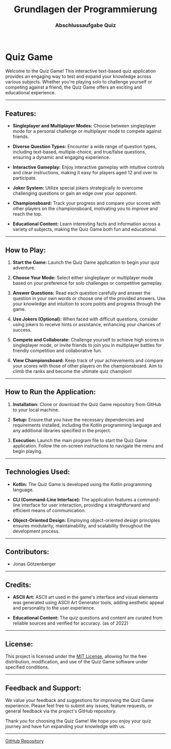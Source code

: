 <h1 align="center">Grundlagen der Programmierung</h1>
<h3 align="center">Abschlussaufgabe Quiz</h3>
<br>

# Quiz Game

Welcome to the Quiz Game! This interactive text-based quiz application provides an engaging way to test and expand your knowledge across various subjects. Whether you're playing solo to challenge yourself or competing against a friend, the Quiz Game offers an exciting and educational experience.

---

## Features:

- **Singleplayer and Multiplayer Modes:** Choose between singleplayer mode for a personal challenge or multiplayer mode to compete against friends.

- **Diverse Question Types:** Encounter a wide range of question types, including text-based, multiple-choice, and true/false questions, ensuring a dynamic and engaging experience.

- **Interactive Gameplay:** Enjoy interactive gameplay with intuitive controls and clear instructions, making it easy for players aged 12 and over to participate.

- **Joker System:** Utilize special jokers strategically to overcome challenging questions or gain an edge over your opponent.

- **Championsboard:** Track your progress and compare your scores with other players on the championsboard, motivating you to improve and reach the top.

- **Educational Content:** Learn interesting facts and information across a variety of subjects, making the Quiz Game both fun and educational.

---

## How to Play:

1. **Start the Game:** Launch the Quiz Game application to begin your quiz adventure.

2. **Choose Your Mode:** Select either singleplayer or multiplayer mode based on your preference for solo challenges or competitive gameplay.

3. **Answer Questions:** Read each question carefully and answer the question in your own words or choose one of the provided answers. Use your knowledge and intuition to score points and progress through the game.

4. **Use Jokers (Optional):** When faced with difficult questions, consider using jokers to receive hints or assistance, enhancing your chances of success.

5. **Compete and Collaborate:** Challenge yourself to achieve high scores in singleplayer mode, or invite friends to join you in multiplayer battles for friendly competition and collaborative fun.

6. **View Championsboard:** Keep track of your achievements and compare your scores with those of other players on the championsboard. Aim to climb the ranks and become the ultimate quiz champion!

---

## How to Run the Application:

1. **Installation:** Clone or download the Quiz Game repository from GitHub to your local machine.

2. **Setup:** Ensure that you have the necessary dependencies and requirements installed, including the Kotlin programming language and any additional libraries specified in the project.

3. **Execution:** Launch the main program file to start the Quiz Game application. Follow the on-screen instructions to navigate the menu and begin playing.

---

## Technologies Used:

- **Kotlin:** The Quiz Game is developed using the Kotlin programming language.

- **CLI (Command-Line Interface):** The application features a command-line interface for user interaction, providing a straightforward and efficient means of communication.

- **Object-Oriented Design:** Employing object-oriented design principles ensures modularity, maintainability, and scalability throughout the development process.

---

## Contributors:

- Jonas Götzenberger

---

## Credits:

- **ASCII Art:** ASCII art used in the game's interface and visual elements was generated using ASCII Art Generator tools, adding aesthetic appeal and personality to the user experience.

- **Educational Content:** The quiz questions and content are curated from reliable sources and verified for accuracy. (as of 2022)

---

## License:

This project is licensed under the [MIT License](LICENSE), allowing for the free distribution, modification, and use of the Quiz Game software under specified conditions.

---

## Feedback and Support:

We value your feedback and suggestions for improving the Quiz Game experience. Please feel free to submit any issues, feature requests, or general feedback via the project's GitHub repository.

Thank you for choosing the Quiz Game! We hope you enjoy your quiz journey and have fun expanding your knowledge with us.

---

[GitHub Repository](https://github.com/Jonnyshotu/final-module-examinations-syntax.git)


